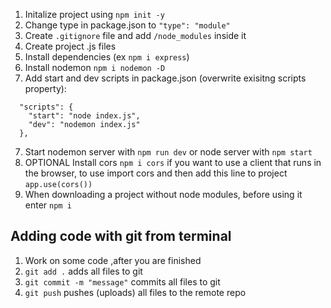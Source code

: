 1. Initalize project using `npm init -y`
2. Change type in package.json to `"type": "module"`
3. Create `.gitignore` file and add `/node_modules` inside it
4. Create project .js files
5. Install dependencies (ex `npm i express`)
6. Install nodemon `npm i nodemon -D`
7. Add start and dev scripts in package.json (overwrite exisitng scripts property):

```
  "scripts": {
    "start": "node index.js",
    "dev": "nodemon index.js"
  },
```

7. Start nodemon server with `npm run dev` or node server with `npm start`
8. OPTIONAL Install cors `npm i cors` if you want to use a client that runs in the browser, to use import cors and then add this line to project `app.use(cors())`
9. When downloading a project without node modules, before using it enter `npm i`

## Adding code with git from terminal

1. Work on some code ,after you are finished
2. `git add .` adds all files to git
3. `git commit -m "message"` commits all files to git
4. `git push` pushes (uploads) all files to the remote repo
